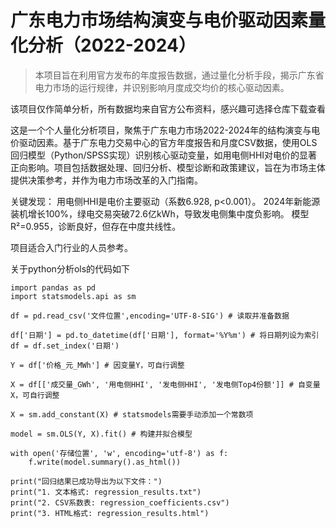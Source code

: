 # 广东电力市场结构演变与电价驱动因素量化分析（2022-2024）
> 本项目旨在利用官方发布的年度报告数据，通过量化分析手段，揭示广东省电力市场的运行规律，并识别影响月度成交均价的核心驱动因素。

该项目仅作简单分析，所有数据均来自官方公布资料，感兴趣可选择仓库下载查看

这是一个个人量化分析项目，聚焦于广东电力市场2022-2024年的结构演变与电价驱动因素。基于广东电力交易中心的官方年度报告和月度CSV数据，使用OLS回归模型（Python/SPSS实现）识别核心驱动变量，如用电侧HHI对电价的显著正向影响。项目包括数据处理、回归分析、模型诊断和政策建议，旨在为市场主体提供决策参考，并作为电力市场改革的入门指南。

关键发现：
用电侧HHI是电价主要驱动（系数6.928, p<0.001）。
2024年新能源装机增长100%，绿电交易突破72.6亿kWh，导致发电侧集中度负影响。
模型R²=0.955，诊断良好，但存在中度共线性。

项目适合入门行业的人员参考。

关于python分析ols的代码如下

    import pandas as pd
    import statsmodels.api as sm
    
    df = pd.read_csv('文件位置',encoding='UTF-8-SIG') # 读取并准备数据
    
    df['日期'] = pd.to_datetime(df['日期'], format='%Y%m') # 将日期列设为索引
    df = df.set_index('日期')
    
    Y = df['价格_元_MWh'] # 因变量Y，可自行调整
    
    X = df[['成交量_GWh', '用电侧HHI', '发电侧HHI', '发电侧Top4份额']] # 自变量X，可自行调整
    
    X = sm.add_constant(X) # statsmodels需要手动添加一个常数项
    
    model = sm.OLS(Y, X).fit() # 构建并拟合模型
    
    with open('存储位置', 'w', encoding='utf-8') as f:
        f.write(model.summary().as_html())
    
    print("回归结果已成功导出为以下文件：")
    print("1. 文本格式: regression_results.txt")
    print("2. CSV系数表: regression_coefficients.csv")
    print("3. HTML格式: regression_results.html")
